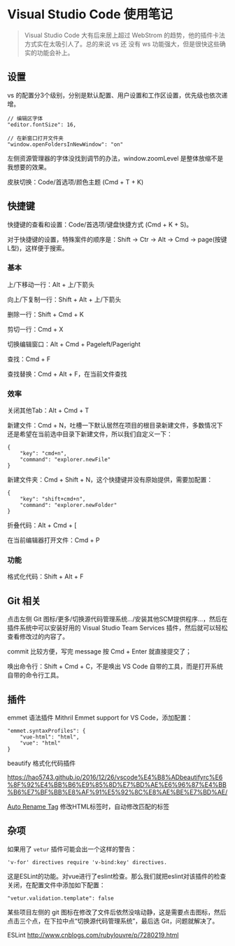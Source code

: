 # Visual Studio Code 使用笔记

> Visual Studio Code 大有后来居上超过 WebStrom 的趋势，他的插件卡法方式实在太吸引人了。总的来说 vs 还 没有 ws 功能强大，但是很快这些确实的功能会补上。

## 设置

vs 的配置分3个级别，分别是默认配置、用户设置和工作区设置，优先级也依次递增。

    // 编辑区字体
    "editor.fontSize": 16,

    // 在新窗口打开文件夹
    "window.openFoldersInNewWindow": "on"

左侧资源管理器的字体没找到调节的办法，window.zoomLevel 是整体放缩不是我想要的效果。

皮肤切换：Code/首选项/颜色主题 (Cmd + T + K)

## 快捷键

快捷键的查看和设置：Code/首选项/键盘快捷方式 (Cmd + K + S)。

对于快捷键的设置，特殊案件的顺序是：Shift -> Ctr -> Alt -> Cmd -> page(按键L型)，这样便于搜索。

### 基本

上/下移动一行：Alt + 上/下箭头

向上/下复制一行：Shift + Alt + 上/下箭头

删除一行：Shift + Cmd + K

剪切一行：Cmd + X

切换编辑窗口：Alt + Cmd + Pageleft/Pageright

查找：Cmd + F

查找替换：Cmd + Alt + F，在当前文件查找

### 效率

关闭其他Tab：Alt + Cmd + T

新建文件：Cmd + N，吐槽一下默认居然在项目的根目录新建文件，多数情况下还是希望在当前选中目录下新建文件，所以我们自定义一下：

    {
        "key": "cmd+n",
        "command": "explorer.newFile"
    }

新建文件夹：Cmd + Shift + N，这个快捷键并没有原始提供，需要加配置：

    {
        "key": "shift+cmd+n",
        "command": "explorer.newFolder"
    }

折叠代码：Alt + Cmd + [

在当前编辑器打开文件：Cmd + P

### 功能

格式化代码：Shift + Alt + F

## Git 相关

点击左侧 Git 图标/更多/切换源代码管理系统.../安装其他SCM提供程序...，然后在插件系统中可以安装好用的 Visual Studio Team Services 插件，然后就可以轻松查看修改过的内容了。

commit 比较方便，写完 message 按 Cmd + Enter 就直接提交了；

唤出命令行：Shift + Cmd + C，不是唤出 VS Code 自带的工具，而是打开系统自带的命令行工具。

## 插件

emmet 语法插件 Mithril Emmet support for VS Code，添加配置：

    "emmet.syntaxProfiles": {
        "vue-html": "html",
        "vue": "html"
    }

beautify 格式化代码插件

https://hao5743.github.io/2016/12/26/vscode%E4%B8%ADbeautifyrc%E6%8F%92%E4%BB%B6%E9%85%8D%E7%BD%AE%E6%96%87%E4%BB%B6%E7%BF%BB%E8%AF%91%E5%92%8C%E8%AE%BE%E7%BD%AE/

[Auto Rename Tag](https://marketplace.visualstudio.com/items?itemName=formulahendry.auto-rename-tag) 修改HTML标签时，自动修改匹配的标签

## 杂项

如果用了 `vetur` 插件可能会出一个这样的警告：

    'v-for' directives require 'v-bind:key' directives.
    
这是ESLint的功能。对vue进行了eslint检查。那么我们就把eslint对该插件的检查关闭，在配置文件中添加如下配置：

    "vetur.validation.template": false

某些项目左侧的 git 图标在修改了文件后依然没啥动静，这是需要点击图标，然后点击三个点，在下拉中点“切换源代码管理系统”，最后选 Git，问题就解决了。

ESLint
http://www.cnblogs.com/rubylouvre/p/7280219.html